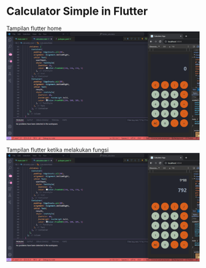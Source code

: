 # Calculator Simple in Flutter

Tampilan flutter home
![tampilan pertama](calc1.png)

Tampilan flutter ketika melakukan fungsi
![tampilan kedua](calc2.png)
